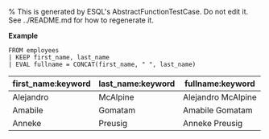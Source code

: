 % This is generated by ESQL's AbstractFunctionTestCase. Do not edit it. See ../README.md for how to regenerate it.

**Example**

```esql
FROM employees
| KEEP first_name, last_name
| EVAL fullname = CONCAT(first_name, " ", last_name)
```

| first_name:keyword | last_name:keyword | fullname:keyword |
| --- | --- | --- |
| Alejandro | McAlpine | Alejandro McAlpine |
| Amabile | Gomatam | Amabile Gomatam |
| Anneke | Preusig | Anneke Preusig |


